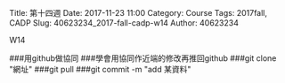 Title:  第十四週
Date: 2017-11-23 11:00
Category: Course
Tags: 2017fall, CADP
Slug: 40623234_2017-fall-cadp-w14
Author: 40623234

W14

<!-- PELICAN_END_SUMMARY -->

###用github做協同
###學會用協同作近端的修改再推回github
###git clone "網址"
###git pull
###git commit -m "add 某資料"